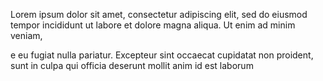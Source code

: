 Lorem ipsum dolor sit amet, consectetur adipiscing elit, sed do eiusmod tempor incididunt ut labore et dolore magna aliqua. Ut enim ad minim veniam, 

e eu fugiat nulla pariatur. Excepteur sint occaecat cupidatat non proident, sunt in culpa qui officia deserunt mollit anim id est laborum